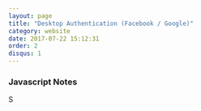 ```yaml
---
layout: page
title: "Desktop Authentication (Facebook / Google)"
category: website
date: 2017-07-22 15:12:31
order: 2
disqus: 1
---
```


### Javascript Notes

S